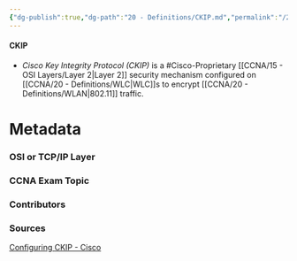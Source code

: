 ```yaml
---
{"dg-publish":true,"dg-path":"20 - Definitions/CKIP.md","permalink":"/20-definitions/ckip/","tags":["defs_ccna"]}
---
```


#### CKIP
-  *Cisco Key Integrity Protocol (CKIP)* is a #Cisco-Proprietary  [[CCNA/15 - OSI Layers/Layer 2\|Layer 2]] security mechanism configured on [[CCNA/20 - Definitions/WLC\|WLC]]s to encrypt [[CCNA/20 - Definitions/WLAN\|802.11]] traffic.








# Metadata
### OSI or TCP/IP Layer

### CCNA Exam Topic

### Contributors

### Sources
[Configuring CKIP - Cisco](https://www.cisco.com/c/en/us/td/docs/wireless/controller/7-4/configuration/guides/consolidated/b_cg74_CONSOLIDATED/m_configuring_ckip.pdf)
